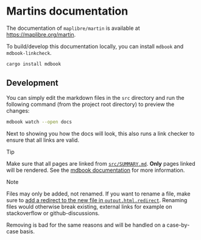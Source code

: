 # Martins documentation

The documentation of `maplibre/martin` is available at <https://maplibre.org/martin>.

To build/develop this documentation locally, you can install `mdbook` and `mdbook-linkcheck`.

```bash
cargo install mdbook
```

## Development

You can simply edit the markdown files in the `src` directory and run the following command (from the project root directory) to preview the changes:

```bash
mdbook watch --open docs
```

Next to showing you how the docs will look, this also runs a link checker to ensure that all links are valid.

> [!TIP]
> Make sure that all pages are linked from [`src/SUMMARY.md`](src/SUMMARY.md).
> **Only** pages linked will be rendered.
> See the [mdbook documentation](https://rust-lang.github.io/mdBook/) for more information.

> [!NOTE]
> Files may only be added, not renamed.
> If you want to rename a file, make sure to [add a redirect to the new file in `output.html.redirect`](https://rust-lang.github.io/mdBook/format/configuration/renderers.html#outputhtmlredirect).
> Renaming files would otherwise break existing, external links for example on stackoverflow or github-discussions.
>
> Removing is bad for the same reasons and will be handled on a case-by-case basis.
